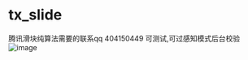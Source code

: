 # tx_slide
腾讯滑块纯算法需要的联系qq 404150449 可测试,可过感知模式后台校验
![image](https://user-images.githubusercontent.com/36232955/231336321-00fd2e03-e8c1-489f-989c-f42e092cbb3e.png)
